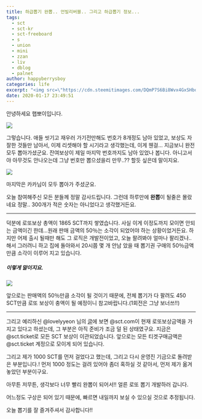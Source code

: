 ```yaml
---
title: 하급뽑기 완뽑.. 언빌리버블.. 그리고 하급뽑기 정보...
tags:
  - sct
  - sct-kr
  - sct-freeboard
  - s
  - union
  - mini
  - zzan
  - liv
  - dblog
  - palnet
author: happyberrysboy
categories: life
excerpt: "<img src=\"https://cdn.steemitimages.com/DQmP7S6Bi8Wvx4GxSHbqzVjxJXodcDmS6tCZSEMfZHnEEuh/image.png\" />\r\n안녕하세요 햅뽀이입니다.    그렇습니다. 애들 씻기고 재우러 가기전만해도 번호가 8개정도 남아 있었고, 보상도 자잘한 것들만 남아서, 이제 리셋해야 할 시기라고 생각했는데, 이게 웬걸... 지금보니 완전 모두 뽑아가셨군요. 잔여보상이 제일 마지막 번호까지도 남아 있었나 봅니다. 아니고서야 아무것도 안나오는데 그냥 번호만 뽑으셨을리 만무..?? 할듯 싶은데....."
date: 2020-01-17 23:49:51
---
```


안녕하세요 햅뽀이입니다.

![](https://cdn.steemitimages.com/DQmP7S6Bi8Wvx4GxSHbqzVjxJXodcDmS6tCZSEMfZHnEEuh/image.png)

그렇습니다. 애들 씻기고 재우러 가기전만해도 번호가 8개정도 남아 있었고, 보상도 자잘한 것들만 남아서, 이제 리셋해야 할 시기라고 생각했는데, 이게 웬걸... 지금보니 완전 모두 뽑아가셨군요. 잔여보상이 제일 마지막 번호까지도 남아 있었나 봅니다. 아니고서야 아무것도 안나오는데 그냥 번호만 뽑으셨을리 만무..?? 할듯 싶은데 말이지요.

![](https://cdn.steemitimages.com/DQmVbVUh5Ze4ctUSnLxzC4s8agVMQ8wPT84wPvq24KgYd6b/image.png)

마지막은 카카님이 모두 뽑아가 주셨군요. 

오늘 참여해주신 모든 분들께 정말 감사드립니다.
그런데 하루만에 **완뽑**이 될줄은 몰랐네요 정말.. 
300개가 적은 숫자는 아니었다고 생각했거든요.

___

덕분에 로또보상 총액이 1865 SCT까지 쌓였습니다. 사실 이게 이정도까지 모이면 안되는 금액이긴 한데...원래 판매 금액의 50％는 소각이 되었어야 하는 상황이었거든요. 하지만 어제 출시 될때만 해도 그 로직은 개발전이었고, 오늘 팔려봐야 얼마나 팔리겠나.. 해서 그러려니 하고 집에 돌아와서 20시쯤 몇 개 안남 았을 때 뽑기권 구매의 50％금액만큼 소각이 이루어 지고 있습니다.

##### 이렇게 말이지요.
![](https://cdn.steemitimages.com/DQmZf4PaAVNUzMuR7x8zs7cprShzAJqL1teCLA7minJHktj/image.png)

앞으로는 판매액의 50％만큼 소각이 될 것이기 때문에, 전체 뽑기가 다 팔려도 450 SCT만큼 로또 보상이 충액이 될 예정이니 참고바랍니다.(1회전은 그냥 보너쓰!!)

___

그리고 예리하신 @lovelyyeon 님의 [글](https://www.steemcoinpan.com/sct/@lovelyyeon.sct/7jr36g)에 보면 @sct.com이 현재 로또보상금액을 가지고 있다고 하셨는데, 그 부분은 아직 준비가 조금 덜 된 상태였구요. 지금은 @sct.ticket로 모든 SCT 보상이 이관되었습니다. 앞으로는 모든 티겟구매금액은 @sct.ticket 계정으로 모이게 되어 있습니다.

그리고 제가 1000 SCT를 먼저 걸었다고 했는데, 그리고 다시 운영진 기금으로 돌려받은 부분입니다.! 먼저 1000 정도는 걸려 있어야 좀더 혹하실 것 같아서, 먼저 제가 옮겨 놓았던 부분이구요.

아무튼 저무튼, 생각보다 너무 빨리 완뽑이 되어서!! 얼른 로또 뽑기 개발하러 갑니다.

어느정도 구상은 되어 있기 때문에, 빠르면 내일까지 보실 수 있으실 것으로 추정됩니다.

오늘 뽑기를 잘 즐겨주셔서 감사합니다!!